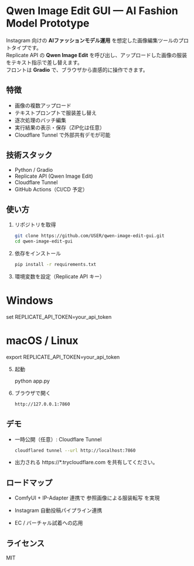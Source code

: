 # Qwen Image Edit GUI — AI Fashion Model Prototype

Instagram 向けの **AIファッションモデル運用** を想定した画像編集ツールのプロトタイプです。  
Replicate API の **Qwen Image Edit** を呼び出し、アップロードした画像の服装をテキスト指示で差し替えます。  
フロントは **Gradio** で、ブラウザから直感的に操作できます。

## 特徴
- 画像の複数アップロード
- テキストプロンプトで服装差し替え
- 逐次処理のバッチ編集
- 実行結果の表示・保存（ZIP化は任意）
- Cloudflare Tunnel で外部共有デモが可能

## 技術スタック
- Python / Gradio
- Replicate API (Qwen Image Edit)
- Cloudflare Tunnel
- GitHub Actions（CI/CD 予定）

## 使い方
1. リポジトリを取得
   ```bash
   git clone https://github.com/USER/qwen-image-edit-gui.git
   cd qwen-image-edit-gui
2. 依存をインストール
   ```bash
   pip install -r requirements.txt

   
3. 環境変数を設定（Replicate API キー）
   
# Windows
set REPLICATE_API_TOKEN=your_api_token

# macOS / Linux
export REPLICATE_API_TOKEN=your_api_token

5. 起動
   
   python app.py

6. ブラウザで開く
   ```bash
   http://127.0.0.1:7860

## デモ
- 一時公開（任意）: Cloudflare Tunnel
   ```bash
   cloudflared tunnel --url http://localhost:7860
   
- 出力される https://*.trycloudflare.com を共有してください。


## ロードマップ
- ComfyUI + IP-Adapter 連携で 参照画像による服装転写 を実現

- Instagram 自動投稿パイプライン連携

- EC / バーチャル試着への応用

## ライセンス
MIT
